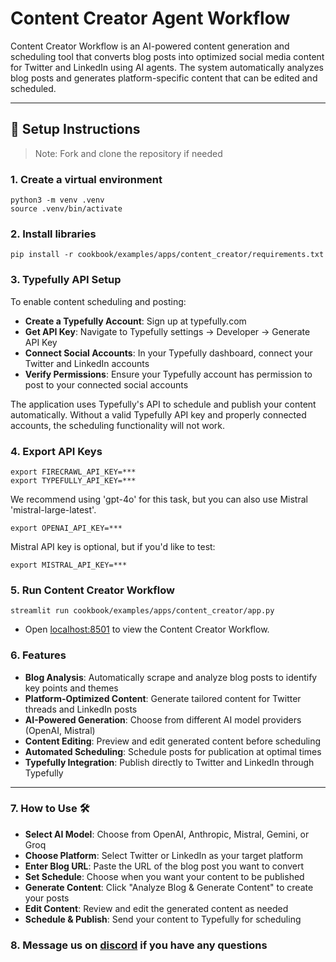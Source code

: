 # Content Creator Agent Workflow

Content Creator Workflow is an AI-powered content generation and scheduling tool that converts blog posts into optimized social media content for Twitter and LinkedIn using AI agents.
The system automatically analyzes blog posts and generates platform-specific content that can be edited and scheduled.

---

## 🚀 **Setup Instructions**

> Note: Fork and clone the repository if needed
### 1. Create a virtual environment

```shell
python3 -m venv .venv
source .venv/bin/activate
```

### 2. Install libraries

```shell
pip install -r cookbook/examples/apps/content_creator/requirements.txt
```

### 3. Typefully API Setup

To enable content scheduling and posting:

- **Create a Typefully Account**: Sign up at typefully.com
- **Get API Key**: Navigate to Typefully settings → Developer → Generate API Key
- **Connect Social Accounts**: In your Typefully dashboard, connect your Twitter and LinkedIn accounts
- **Verify Permissions**: Ensure your Typefully account has permission to post to your connected social accounts

The application uses Typefully's API to schedule and publish your content automatically.
Without a valid Typefully API key and properly connected accounts, the scheduling functionality will not work.

### 4. Export API Keys

```shell
export FIRECRAWL_API_KEY=***
export TYPEFULLY_API_KEY=***
```

We recommend using 'gpt-4o' for this task, but you can also use Mistral 'mistral-large-latest'.

```shell
export OPENAI_API_KEY=***
```

Mistral API key is optional, but if you'd like to test:

```shell
export MISTRAL_API_KEY=***
```

### 5. Run Content Creator Workflow

```shell
streamlit run cookbook/examples/apps/content_creator/app.py
```

- Open [localhost:8501](http://localhost:8501) to view the Content Creator Workflow.

### 6. Features

- **Blog Analysis**: Automatically scrape and analyze blog posts to identify key points and themes
- **Platform-Optimized Content**: Generate tailored content for Twitter threads and LinkedIn posts
- **AI-Powered Generation**: Choose from different AI model providers (OpenAI, Mistral)
- **Content Editing**: Preview and edit generated content before scheduling
- **Automated Scheduling**: Schedule posts for publication at optimal times
- **Typefully Integration**: Publish directly to Twitter and LinkedIn through Typefully

---

### 7. How to Use 🛠

- **Select AI Model**: Choose from OpenAI, Anthropic, Mistral, Gemini, or Groq
- **Choose Platform**: Select Twitter or LinkedIn as your target platform
- **Enter Blog URL**: Paste the URL of the blog post you want to convert
- **Set Schedule**: Choose when you want your content to be published
- **Generate Content**: Click "Analyze Blog & Generate Content" to create your posts
- **Edit Content**: Review and edit the generated content as needed
- **Schedule & Publish**: Send your content to Typefully for scheduling

### 8. Message us on [discord](https://agno.link/discord) if you have any questions
